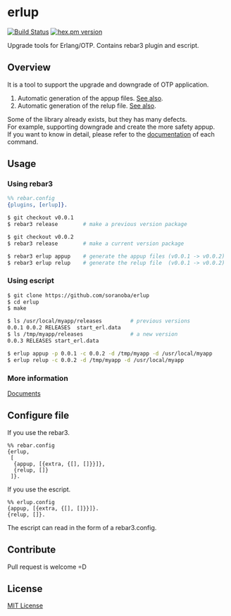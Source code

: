 erlup
========
[![Build Status](https://travis-ci.org/soranoba/erlup.svg?branch=master)](https://travis-ci.org/soranoba/erlup)
[![hex.pm version](https://img.shields.io/hexpm/v/erlup.svg)](https://hex.pm/packages/erlup)

Upgrade tools for Erlang/OTP. Contains rebar3 plugin and escript.

## Overview
It is a tool to support the upgrade and downgrade of OTP application.

1. Automatic generation of the appup files. [See also](doc/appup.md).
2. Automatic generation of the relup file. [See also](doc/relup.md).

Some of the library already exists, but they has many defects.  
For example, supporting downgrade and create the more safety appup.  
If you want to know in detail, please refer to the [documentation](doc) of each command.

## Usage

### Using rebar3

```erlang
%% rebar.config
{plugins, [erlup]}.
```

```bash
$ git checkout v0.0.1
$ rebar3 release        # make a previous version package

$ git checkout v0.0.2
$ rebar3 release        # make a current version package

$ rebar3 erlup appup    # generate the appup files (v0.0.1 -> v0.0.2)
$ rebar3 erlup relup    # generate the relup file  (v0.0.1 -> v0.0.2)
```

### Using escript

```bash
$ git clone https://github.com/soranoba/erlup
$ cd erlup
$ make
```

```bash
$ ls /usr/local/myapp/releases         # previous versions
0.0.1 0.0.2 RELEASES  start_erl.data
$ ls /tmp/myapp/releases               # a new version
0.0.3 RELEASES start_erl.data

$ erlup appup -p 0.0.1 -c 0.0.2 -d /tmp/myapp -d /usr/local/myapp
$ erlup relup -c 0.0.2 -d /tmp/myapp -d /usr/local/myapp
```

### More information

[Documents](doc)

## Configure file

If you use the rebar3.
```
%% rebar.config
{erlup,
 [
  {appup, [{extra, {[], []}}]},
  {relup, []}
 ]}.
```

If you use the escript.
```
%% erlup.config
{appup, [{extra, {[], []}}]}.
{relup, []}.
```
The escript can read in the form of a rebar3.config.

## Contribute

Pull request is welcome =D

## License

[MIT License](LICENSE)